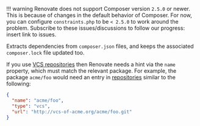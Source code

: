 <!-- prettier-ignore -->
!!! warning
    Renovate does not support Composer version `2.5.0` or newer.
    This is because of changes in the default behavior of Composer.
    For now, you can configure `constraints.php` to be `< 2.5.0` to work around the problem.
    Subscribe to these issues/discussions to follow our progress: insert link to issues.

Extracts dependencies from `composer.json` files, and keeps the associated `composer.lock` file updated too.

If you use [VCS repositories](https://getcomposer.org/doc/05-repositories.md#vcs) then Renovate needs a hint via the `name` property, which must match the relevant package.
For example, the package `acme/foo` would need an entry in [repositories](https://getcomposer.org/doc/04-schema.md#repositories) similar to the following:

```json
{
  "name": "acme/foo",
  "type": "vcs",
  "url": "http://vcs-of-acme.org/acme/foo.git"
}
```
